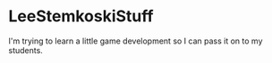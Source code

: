 # LeeStemkoskiStuff
I'm trying to learn a little game development so I can pass it on to my students.
